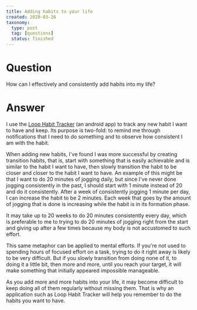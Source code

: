 ```yaml
---
title: Adding habits to your life
created: 2020-03-26
taxonomy:
  type: post
  tag: [questions]
  status: finished
---
```


# Question
How can I effectively and consistently add habits into my life?

# Answer
I use the [Loop Habit Tracker](https://play.google.com/store/apps/details?id=org.isoron.uhabits) (an android app) to track any new habit I want to have and keep. Its purpose is two-fold: to remind me through notifications that I need to do something and to observe how consistent I am with the habit.

When adding new habits, I've found I was more successful by creating transition habits, that is, start with something that is easily achievable and is similar to the habit I want to have, then slowly transition the habit to be closer and closer to the habit I want to have. An example of this might be that I want to do 20 minutes of jogging daily, but since I've never done jogging consistently in the past, I should start with 1 minute instead of 20 and do it consistently. After a week of consistently jogging 1 minute per day, I can increase the habit to be 2 minutes. Each week that goes by the amount of jogging that is done is increasing while the habit is in its formation phase.

It may take up to 20 weeks to do 20 minutes consistently every day, which is preferable to me to trying to do 20 minutes of jogging right from the start and giving up after a few times because my body is not accustomed to such effort.

This same metaphor can be applied to mental efforts. If you're not used to spending hours of focused effort on a task, trying to do it right away is likely to be very difficult. But if you slowly transition from doing none of it, to doing it a little bit, then more and more, until you reach your target, it will make something that initially appeared impossible manageable.

As you add more and more habits into your life, it may become difficult to keep doing all of them regularly without missing them. That is why an application such as Loop Habit Tracker will help you remember to do the habits you want to have.
